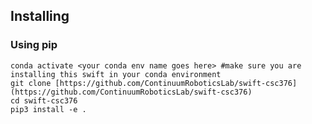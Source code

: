 <!---# Swift

[![A Python Robotics Package](https://raw.githubusercontent.com/petercorke/robotics-toolbox-python/master/.github/svg/py_collection.min.svg)](https://github.com/petercorke/robotics-toolbox-python)
[![QUT Centre for Robotics Open Source](https://github.com/qcr/qcr.github.io/raw/master/misc/badge.svg)](https://qcr.github.io)

[![PyPI version](https://badge.fury.io/py/swift-sim.svg)](https://badge.fury.io/py/swift-sim)
[![PyPI - Python Version](https://img.shields.io/pypi/pyversions/swift-sim)](https://img.shields.io/pypi/pyversions/swift-sim)
[![License: MIT](https://img.shields.io/badge/License-MIT-yellow.svg)](https://opensource.org/licenses/MIT)

Swift is a light-weight browser-based simulator built on top of the [Robotics Toolbox for Python](https://github.com/petercorke/robotics-toolbox-python). This simulator provides robotics-specific functionality for rapid prototyping of algorithms, research, and education. Built using Python and Javascript, Swift is cross-platform (Linux, MacOS, and Windows) while also leveraging the ubiquity and support of these languages.

Through the [Robotics Toolbox for Python](https://github.com/petercorke/robotics-toolbox-python), Swift can visualise over 30 supplied robot models: well-known contemporary robots from Franka-Emika, Kinova, Universal Robotics, Rethink as well as classical robots such as the Puma 560 and the Stanford arm. Swift is under development and will support mobile robots in the future.

Swift provides:

  * visualisation of mesh objects (Collada and STL files) and primitive shapes;
  * robot visualisation and simulation;
  * recording and saving a video of the simulation;
  * source code which can be read for learning and teaching;
-->

## Installing
### Using pip

```shell script
conda activate <your conda env name goes here> #make sure you are installing this swift in your conda environment
git clone [https://github.com/ContinuumRoboticsLab/swift-csc376](https://github.com/ContinuumRoboticsLab/swift-csc376)
cd swift-csc376
pip3 install -e .
```
<!--
## Code Examples

### Robot Plot
We will load a model of the Franka-Emika Panda robot and plot it. We set the joint angles of the robot into the ready joint configuration qr.

```python
import roboticstoolbox as rp

panda = rp.models.Panda()
panda.plot(q=panda.qr)
```
<p align="center">
 <img src="https://github.com/jhavl/swift/blob/master/.github/figures/panda.png">
</p>

### Resolved-Rate Motion Control
We will load a model of the Franka-Emika Panda robot and make it travel towards a goal pose defined by the variable Tep.

```python
import roboticstoolbox as rtb
import spatialmath as sm
import numpy as np
from swift import Swift


# Make and instance of the Swift simulator and open it
env = Swift()
env.launch(realtime=True)

# Make a panda model and set its joint angles to the ready joint configuration
panda = rtb.models.Panda()
panda.q = panda.qr

# Set a desired and effector pose an an offset from the current end-effector pose
Tep = panda.fkine(panda.q) * sm.SE3.Tx(0.2) * sm.SE3.Ty(0.2) * sm.SE3.Tz(0.45)

# Add the robot to the simulator
env.add(panda)

# Simulate the robot while it has not arrived at the goal
arrived = False
while not arrived:

    # Work out the required end-effector velocity to go towards the goal
    v, arrived = rtb.p_servo(panda.fkine(panda.q), Tep, 1)
    
    # Set the Panda's joint velocities
    panda.qd = np.linalg.pinv(panda.jacobe(panda.q)) @ v
    
    # Step the simulator by 50 milliseconds
    env.step(0.05)
```
<p align="center">
 <img src="./.github/figures/panda.gif">
</p>

### Embed within a Jupyter Notebook
To embed within a Jupyter Notebook Cell, use the `browser="notebook"` option when launching the simulator.

```python
# Try this example within a Jupyter Notebook Cell!
import roboticstoolbox as rtb
import spatialmath as sm
import numpy as np
from swift import Swift

# Make and instance of the Swift simulator and open it
env = Swift()
env.launch(realtime=True, browser="notebook")

# Make a panda model and set its joint angles to the ready joint configuration
panda = rtb.models.Panda()
panda.q = panda.qr

# Set a desired and effector pose an an offset from the current end-effector pose
Tep = panda.fkine(panda.q) * sm.SE3.Tx(0.2) * sm.SE3.Ty(0.2) * sm.SE3.Tz(0.45)

# Add the robot to the simulator
env.add(panda)

# Simulate the robot while it has not arrived at the goal
arrived = False
while not arrived:

    # Work out the required end-effector velocity to go towards the goal
    v, arrived = rtb.p_servo(panda.fkine(panda.q), Tep, 1)
    
    # Set the Panda's joint velocities
    panda.qd = np.linalg.pinv(panda.jacobe(panda.q)) @ v

    
    # Step the simulator by 50 milliseconds
    env.step(0.05)
```
--> 
